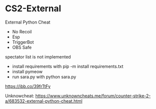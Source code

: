 # CS2-External
External Python Cheat
- No Recoil
- Esp
- TriggerBot
- OBS Safe

spectator list is not implemented

- install requirements with pip -m install requirements.txt
- install pymeow
- run sara.py with python sara.py

https://ibb.co/39frTtFy

Unknowcheat: 
https://www.unknowncheats.me/forum/counter-strike-2-a/683532-external-python-cheat.html

